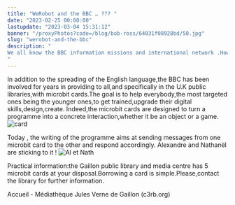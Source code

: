 ```yaml
---
title: "WeRobot and the BBC … ??? "
date: "2023-02-25 00:00:00"
lastupdate: "2023-03-04 15:31:12"
banner: "/proxyPhotos?code=/blog/bob-ross/64031f08928bd/50.jpg"
slug: "werobot-and-the-bbc"
description: " 
We all know the BBC information missions and international network .However , the BBC commitment for education is not what comes first in mind. 
"
---
```

In addition to the spreading  of the English language,the BBC has been involved for years in providing to all,and specifically in the U.K public libraries,with microbit cards.The goal is to help everybody,the most targeted ones being the younger ones,to get trained,upgrade their digital skills,design,create.
Indeed,the microbit cards are designed to turn a programme into a concrete interaction,whether it be an object or a game.
![card](/proxyPhotos?code=/blog/bob-ross/64031f18d7a03/75.jpg)

Today , the writing of the programme aims at sending messages from one microbit card to the other and respond accordingly. Alexandre and Nathanël are sticking to it !
![Al et Nath](/proxyPhotos?code=/blog/bob-ross/640350320e421/75.jpg)

Practical information:the Gaillon public library and media centre has 5 microbit cards at your disposal.Borrowing a card is simple.Please,contact the library for further information.

 Accueil - Médiathèque Jules Verne de Gaillon (c3rb.org)

    